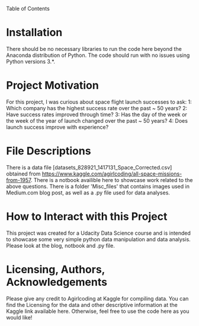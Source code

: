 Table of Contents

# Installation
There should be no necessary libraries to run the code here beyond the Anaconda distribution of Python. The code should run with no issues using Python versions 3.*.

# Project Motivation
For this project, I was curious about space flight launch successes to ask: 
    1: Which company has the highest success rate over the past ~ 50 years?
    2: Have success rates improved through time?
    3: Has the day of the week or the week of the year of launch changed over the past ~ 50 years?
    4: Does launch success improve with experience?

# File Descriptions
There is a data file [datasets_828921_1417131_Space_Corrected.csv] obtained from https://www.kaggle.com/agirlcoding/all-space-missions-from-1957. 
There is a notbook availible here to showcase work related to the above questions. 
There is a folder 'Misc_files' that contains images used in Medium.com blog post, as well as a .py file used for data analyses.

# How to Interact with this Project
This project was created for a Udacity Data Science course and is intended to showcase some very simple python data manipulation and data analysis. Please look at the blog, notbook and .py file. 

# Licensing, Authors, Acknowledgements
Please give any credit to Agirlcoding at Kaggle for compiling data. You can find the Licensing for the data and other descriptive information at the Kaggle link available here. Otherwise, feel free to use the code here as you would like!

